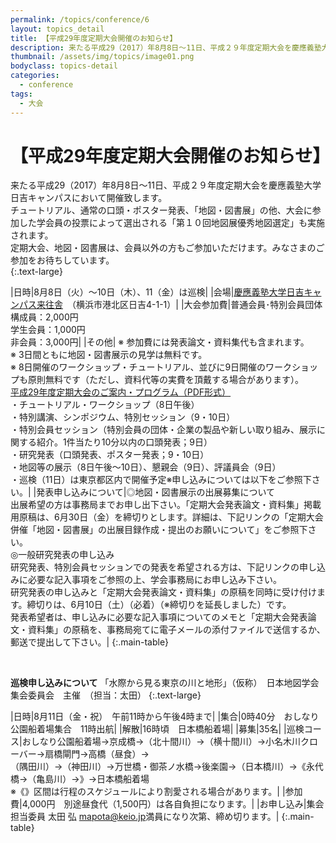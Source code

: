 ```yaml
---
permalink: /topics/conference/6
layout: topics_detail
title: 【平成29年度定期大会開催のお知らせ】
description: 来たる平成29（2017）年8月8日～11日、平成２９年度定期大会を慶應義塾大学日吉キャンパスにおいて開催致します。
thumbnail: /assets/img/topics/image01.png
bodyclass: topics-detail
categories:
  - conference
tags:
  - 大会
---
```


# 【平成29年度定期大会開催のお知らせ】

来たる平成29（2017）年8月8日～11日、平成２９年度定期大会を慶應義塾大学日吉キャンパスにおいて開催致します。<br> 
チュートリアル、通常の口頭・ポスター発表、「地図・図書展」の他、大会に参加した学会員の投票によって選出される「第１０回地図展優秀地図選定」も実施されます。<br>
定期大会、地図・図書展は、会員以外の方もご参加いただけます。みなさまのご参加をお待ちしています。<br>
{:.text-large}


|日時|8月8日（火）～10日（木）、11（金）は巡検|
|会場|[慶應義塾大学日吉キャンパス来往舎](https://www.keio.ac.jp/ja/maps/hiyoshi.html)　（横浜市港北区日吉4-1-1）|
|大会参加費|普通会員･特別会員団体構成員：2,000円<br>学生会員：1,000円<br>非会員：3,000円|
|その他| ※ 参加費には発表論文・資料集代も含まれます。<br>※ 3日間ともに地図・図書展示の見学は無料です。<br>※ 8日開催のワークショップ・チュートリアル、並びに9日開催のワークショップも原則無料です（ただし、資料代等の実費を頂戴する場合があります）。<br>[平成29年度定期大会のご案内・プログラム（PDF形式）](assets/file/program2017.pdf)<br>・チュートリアル・ワークショップ（8日午後）<br>・特別講演、シンポジウム、特別セッション（9・10日）<br>・特別会員セッション（特別会員の団体・企業の製品や新しい取り組み、展示に関する紹介。1件当たり10分以内の口頭発表；9日）<br>・研究発表（口頭発表、ポスター発表；9・10日）<br>・地図等の展示（8日午後～10日）、懇親会（9日）、評議員会（9日）<br>・巡検（11日）は東京都区内で開催予定※申し込みについては以下をご参照下さい。|
|発表申し込みについて|◎地図・図書展示の出展募集について<br>出展希望の方は事務局までお申し出下さい。「定期大会発表論文・資料集」掲載用原稿は、6月30日（金）を締切りとします。詳細は、下記リンクの「定期大会併催「地図・図書展」の出展目録作成・提出のお願いについて」をご参照下さい。<br>◎一般研究発表の申し込み<br>研究発表、特別会員セッションでの発表を希望される方は、下記リンクの申し込みに必要な記入事項をご参照の上、学会事務局にお申し込み下さい。<br>研究発表の申し込みと「定期大会発表論文・資料集」の原稿を同時に受け付けます。締切りは、6月10日（土）（必着）（※締切りを延長しました）です。<br>発表希望者は、申し込みに必要な記入事項についてのメモと「定期大会発表論文・資料集」の原稿を、事務局宛てに電子メールの添付ファイルで送信するか、郵送で提出して下さい。|
{:.main-table}

<br>

**巡検申し込みについて**
「水際から見る東京の川と地形」（仮称）　日本地図学会　集会委員会　主催　（担当：太田）
{:.text-large}

|日時|8月11日（金・祝）　午前11時から午後4時まで|
|集合|0時40分　おしなり公園船着場集合　11時出航|
|解散|16時頃　日本橋船着場|
|募集|35名|
|巡検コース|おしなり公園船着場→京成橋→（北十間川）→（横十間川）→小名木川クローバー→扇橋閘門→高橋（昼食）→<br>（隅田川）→（神田川）→万世橋・御茶ノ水橋→後楽園→（日本橋川）→《永代橋→（亀島川）→》→日本橋船着場<br>※《》区間は行程のスケジュールにより割愛される場合があります。|
|参加費|4,000円　別途昼食代（1,500円）は各自負担になります。|
|お申し込み|集会担当委員 太田 弘 [mapota@keio.jp](<mailto:mapota@keio.jp>)満員になり次第、締め切ります。|
{:.main-table}